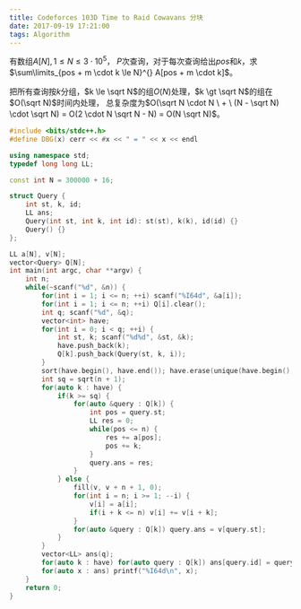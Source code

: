```yaml
---
title: Codeforces 103D Time to Raid Cowavans 分块
date: 2017-09-19 17:21:00
tags: Algorithm
---
```


有数组$A[N], 1\le N \le 3 \cdot 10^5$，
$P$次查询，对于每次查询给出$pos$和$k$，求$\sum\limits_{pos + m \cdot k \le N}^{} A[pos + m \cdot k]$。

把所有查询按$k$分组，$k \le \sqrt N$的组$O(N)$处理，$k \gt \sqrt N$的组在$O(\sqrt N)$时间内处理，
总复杂度为$O(\sqrt N \cdot N \ + \ (N - \sqrt N) \cdot \sqrt N) = O(2 \cdot N \sqrt N - N) = O(N \sqrt N)$。

```CPP
#include <bits/stdc++.h>
#define DBG(x) cerr << #x << " = " << x << endl

using namespace std;
typedef long long LL;

const int N = 300000 + 16;

struct Query {
    int st, k, id;
    LL ans;
    Query(int st, int k, int id): st(st), k(k), id(id) {}
    Query() {}
};

LL a[N], v[N];
vector<Query> Q[N];
int main(int argc, char **argv) {
    int n;
    while(~scanf("%d", &n)) {
        for(int i = 1; i <= n; ++i) scanf("%I64d", &a[i]);
        for(int i = 1; i <= n; ++i) Q[i].clear();
        int q; scanf("%d", &q);
        vector<int> have;
        for(int i = 0; i < q; ++i) {
            int st, k; scanf("%d%d", &st, &k);
            have.push_back(k);
            Q[k].push_back(Query(st, k, i));
        }
        sort(have.begin(), have.end()); have.erase(unique(have.begin(), have.end()), have.end());
        int sq = sqrt(n + 1);
        for(auto k : have) {
            if(k >= sq) {
                for(auto &query : Q[k]) {
                    int pos = query.st;
                    LL res = 0;
                    while(pos <= n) {
                        res += a[pos];
                        pos += k;
                    }
                    query.ans = res;
                }
            } else {
                fill(v, v + n + 1, 0);
                for(int i = n; i >= 1; --i) {
                    v[i] = a[i];
                    if(i + k <= n) v[i] += v[i + k];
                }
                for(auto &query : Q[k]) query.ans = v[query.st];
            }
        }
        vector<LL> ans(q);
        for(auto k : have) for(auto query : Q[k]) ans[query.id] = query.ans;
        for(auto x : ans) printf("%I64d\n", x);
    }
    return 0;
} 
```